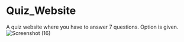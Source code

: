 # Quiz_Website
A quiz website where you have to answer 7 questions.
Option is given.
![Screenshot (16)](https://github.com/Harshit2012/Quiz_Website/assets/105143145/d7f07515-4653-4e07-87d9-53b5e31b972b)

